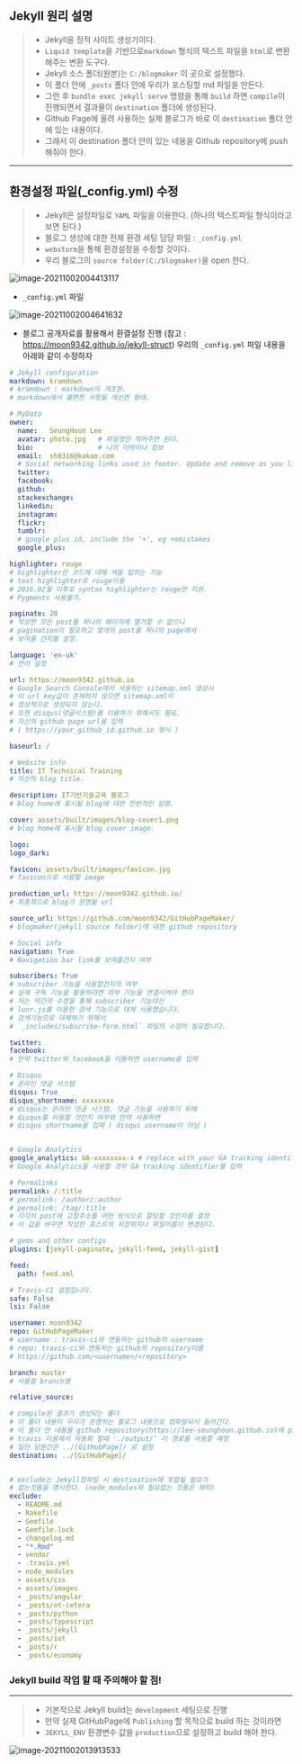 ## Jekyll 원리 설명

> - Jekyll을 정적 사이트 생성기이다.
> - `Liquid template`을 기반으로`markdown` 형식의 텍스트 파일을 `html`로 변환해주는 변환 도구다.
> - Jekyll 소스 폴더(원본)는 `C:/blogmaker` 이 곳으로 설정했다.
> - 이 폴더 안에 `_posts` 폴더 안에 우리가 포스팅할 md 파일을 만든다.
> - 그런 후 `bundle exec jekyll serve` 명령을 통해 `build` 하면 `compile`이 진행되면서 결과물이 `destination` 폴더에 생성된다.
> - Github Page에 올려 사용하는 실제 블로그가 바로 이 `destination` 폴더 안에 있는 내용이다.
> - 그래서 이 destination 폴더 안의 있는 네용을 Github repository에 push 해줘야 한다.



---



## 환경설정 파일(_config.yml) 수정

> - Jekyll은 설정파일로 `YAML` 파일을 이용한다. (하나의 텍스트파일 형식이라고 보면 된다.)
> - 블로그 생성에 대한 전체 환경 세팅 담당 파일 : `_config.yml`
> - `webstorm`을 통해 환경설정을 수정할 것이다.
> - 우리 블로그의 `source folder(C:/blogmaker)`을 open 한다.

![image-20211002004413117](md-images/image-20211002004413117.png)



- `_config.yml` 파일

![image-20211002004641632](md-images/image-20211002004641632.png)



- 블로그 공개자료를 활용해서 환결설정 진행 (참고 : https://moon9342.github.io/jekyll-struct)
  우리의 `_config.yml` 파일 내용을 아래와  같이 수정하자

```yaml
# Jekyll configuration
markdown: kramdown
# kramdown : markdown의 개조판.
# markdown에서 불편한 사항을 개선한 형태.

# MyData
owner:
  name:   SeungHoon Lee
  avatar: photo.jpg   # 파일명만 적어주면 된다.
  bio:                # 나의 이력이나 정보
  email:  sh0316@kakao.com
  # Social networking links used in footer. Update and remove as you like.
  twitter:
  facebook:
  github:
  stackexchange:
  linkedin:
  instagram:
  flickr:
  tumblr:
  # google plus id, include the '+', eg +mmistakes
  google_plus:

highlighter: rouge
# highlighter란 코드에 대해 색을 입히는 기능
# text highlighter로 rouge이용
# 2016.02월 이후로 syntax highlighter는 rouge만 지원.
# Pygments 사용불가.

paginate: 20
# 작성한 모든 post를 하나의 페이지에 열거할 수 없으니
# pagination이 필요하고 몇개의 post를 하나의 page에서
# 보여줄 건지를 설정.

language: 'en-uk'
# 언어 설정

url: https://moon9342.github.io
# Google Search Console에서 사용하는 sitemap.xml 생성시
# 이 url key값이 존재하지 않으면 sitemap.xml이
# 정상적으로 생성되지 않는다.
# 또한 disqus(댓글시스템)를 이용하기 위해서도 필요.
# 자신의 github page url을 입력
# ( https://your_github_id.github.io 형식 )

baseurl: /

# Website info
title: IT Technical Training
# 자신의 blog title.

description: IT기반기술교육 블로그
# blog home에 표시될 blog에 대한 전반적인 설명.

cover: assets/built/images/blog-cover1.png
# blog home에 표시될 blog cover image.

logo:
logo_dark:

favicon: assets/built/images/favicon.jpg
# favicon으로 사용할 image

production_url: https://moon9342.github.io/
# 최종적으로 blog가 운영될 url

source_url: https://github.com/moon9342/GitHubPageMaker/
# blogmaker(jekyll source folder)에 대한 github repository

# Social info
navigation: True
# Navigation bar link를 보여줄건지 여부

subscribers: True
# subscriber 기능을 사용할건지의 여부
# 실제 구독 기능을 활용하려면 외부 기능을 연결시켜야 한다
# 저는 약간의 수정을 통해 subscriber 기능대신
# lunr.js를 이용한 검색 기능으로 대체 사용했습니다.
# 검색기능으로 대체하기 위해서
# `_includes/subscribe-form.html` 파일의 수정이 필요합니다.

twitter:
facebook:
# 만약 twitter와 facebook을 이용하면 username을 입력

# Disqus
# 온라인 댓글 시스템
disqus: True
disqus_shortname: xxxxxxxx
# disqus는 온라인 댓글 시스템. 댓글 기능을 사용하기 위해
# disqus를 이용할 것인지 여부와 만약 사용하면
# disqus shortname을 입력 ( disqus username이 아님 )


# Google Analytics
google_analytics: UA-xxxxxxxx-x # replace with your GA tracking identifier
# Google Analytics을 사용할 경우 GA tracking identifier를 입력

# Permalinks
permalink: /:title
# permalink: /author/:author
# permalink: /tag/:title
# 각각의 post에 고정주소를 어떤 방식으로 할당할 것인지를 결정
# 이 값을 바꾸면 작성한 포스트의 저장위치나 파일이름이 변경된다.

# gems and other configs
plugins: [jekyll-paginate, jekyll-feed, jekyll-gist]

feed:
  path: feed.xml

# Travis-CI 설정입니다.
safe: False
lsi: False

username: moon9342
repo: GitHubPageMaker
# username : travis-ci와 연동하는 github의 username
# repo: travis-ci와 연동하는 github의 repository이름
# https://github.com/<username>/<repository>

branch: master
# 사용할 branch명

relative_source:

# compile된 결과가 생성되는 폴더
# 이 폴더 내용이 우리가 운영하는 블로그 내용으로 컴파일되서 들어간다.
# 이 폴더 안 내용을 github repository(https://lee-seunghoon.github.io)에 push
# travis 이용해서 자동화 할때 './output/' 이 경로를 사용할 예정
# 일단 당분간은 ../[GitHubPage]/ 로 설정
destination: ../[GitHubPage]/


# exclude는 Jekyll컴파일 시 destination에 포함될 필요가
# 없는것들을 명시한다. (node_modules와 필요없는 것들은 제외)
exclude:
  - README.md
  - Rakefile
  - Gemfile
  - Gemfile.lock
  - changelog.md
  - "*.Rmd"
  - vendor
  - .travis.yml
  - node_modules
  - assets/css
  - assets/images
  - _posts/angular
  - _posts/et-cetera
  - _posts/python
  - _posts/typescript
  - _posts/jekyll
  - _posts/iot
  - _posts/r
  - _posts/economy
```



### Jekyll build 작업 할 때 주의해야 할 점!

---

> - 기본적으로 Jekyll build는 `development` 세팅으로 진행
> - 만약 실제 GitHubPage에 `Publishing` 할 목적으로 build 하는 것이라면
> - `JEKYLL_ENV` 환경변수 값을 `production`으로 설정하고 build 해야 한다.

![image-20211002013913533](md-images/image-20211002013913533.png)

